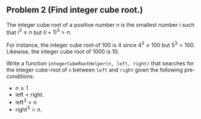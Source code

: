 ## Problem 2 (Find integer cube root.)

The integer cube root of a positive number $n$ is the smallest number $i$ such that $i^3 \leq n$ but $(i+1)^3 > n$.

For instance, the integer cube root of $100$ is $4$ since $4^3 \leq 100$ but $5^3 > 100$. Likewise, the integer cube root of $1000$ is $10$.

Write a function `integerCubeRootHelper(n, left, right)` that searches for the integer cube-root of `n` between `left` and `right` given the following pre-conditions:

- $n \geq 1$
- $\text{left} < \text{right}$.
- $\text{left}^3 < n$
- $\text{right}^3 > n$.
